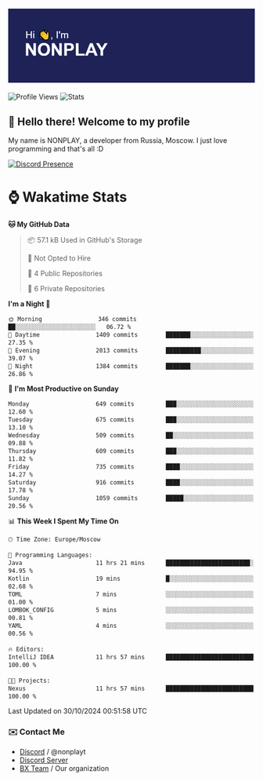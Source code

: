 ![Discord Presence](./header.png)
<br></br>
![Profile Views](https://komarev.com/ghpvc/?username=NONPLAYT&color=blue&style=for-the-badge)
![Stats](https://img.shields.io/badge/0%25-OPTIMIZED-orange?style=for-the-badge)


## :wave: Hello there! Welcome to my profile

My name is NONPLAY, a developer from Russia, Moscow. I just love programming and that's all :D

[![Discord Presence](https://lanyard.cnrad.dev/api/597087584090587177?showDisplayName=true)](https://discord.com/users/597087584090587177) 

# ⌚ Wakatime Stats

<!--START_SECTION:waka-->
**🐱 My GitHub Data** 

> 📦 57.1 kB Used in GitHub's Storage 
 > 
> 🚫 Not Opted to Hire
 > 
> 📜 4 Public Repositories 
 > 
> 🔑 6 Private Repositories 
 > 
**I'm a Night 🦉** 

```text
🌞 Morning                346 commits         ██░░░░░░░░░░░░░░░░░░░░░░░   06.72 % 
🌆 Daytime                1409 commits        ███████░░░░░░░░░░░░░░░░░░   27.35 % 
🌃 Evening                2013 commits        ██████████░░░░░░░░░░░░░░░   39.07 % 
🌙 Night                  1384 commits        ███████░░░░░░░░░░░░░░░░░░   26.86 % 
```
📅 **I'm Most Productive on Sunday** 

```text
Monday                   649 commits         ███░░░░░░░░░░░░░░░░░░░░░░   12.60 % 
Tuesday                  675 commits         ███░░░░░░░░░░░░░░░░░░░░░░   13.10 % 
Wednesday                509 commits         ██░░░░░░░░░░░░░░░░░░░░░░░   09.88 % 
Thursday                 609 commits         ███░░░░░░░░░░░░░░░░░░░░░░   11.82 % 
Friday                   735 commits         ████░░░░░░░░░░░░░░░░░░░░░   14.27 % 
Saturday                 916 commits         ████░░░░░░░░░░░░░░░░░░░░░   17.78 % 
Sunday                   1059 commits        █████░░░░░░░░░░░░░░░░░░░░   20.56 % 
```


📊 **This Week I Spent My Time On** 

```text
🕑︎ Time Zone: Europe/Moscow

💬 Programming Languages: 
Java                     11 hrs 21 mins      ████████████████████████░   94.95 % 
Kotlin                   19 mins             █░░░░░░░░░░░░░░░░░░░░░░░░   02.68 % 
TOML                     7 mins              ░░░░░░░░░░░░░░░░░░░░░░░░░   01.00 % 
LOMBOK_CONFIG            5 mins              ░░░░░░░░░░░░░░░░░░░░░░░░░   00.81 % 
YAML                     4 mins              ░░░░░░░░░░░░░░░░░░░░░░░░░   00.56 % 

🔥 Editors: 
IntelliJ IDEA            11 hrs 57 mins      █████████████████████████   100.00 % 

🐱‍💻 Projects: 
Nexus                    11 hrs 57 mins      █████████████████████████   100.00 % 
```


 Last Updated on 30/10/2024 00:51:58 UTC
<!--END_SECTION:waka-->

### ✉️ Contact Me

- [Discord](https://discord.com/users/597087584090587177) / @nonplayt
- [Discord Server](https://discord.gg/p7cxhw7E2M)
- [BX Team](https://github.com/BX-Team) / Our organization

